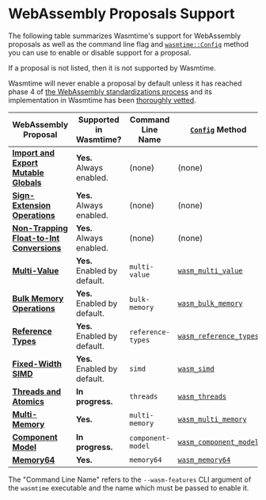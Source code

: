 # WebAssembly Proposals Support

The following table summarizes Wasmtime's support for WebAssembly proposals as
well as the command line flag and [`wasmtime::Config`][config] method you can
use to enable or disable support for a proposal.

If a proposal is not listed, then it is not supported by Wasmtime.

Wasmtime will never enable a proposal by default unless it has reached phase 4
of [the WebAssembly standardizations process][phases] and its implementation in
Wasmtime has been [thoroughly
vetted](./contributing-implementing-wasm-proposals.html).

| WebAssembly Proposal                        | Supported in Wasmtime?           | Command Line Name  | [`Config`][config] Method |
|---------------------------------------------|----------------------------------|--------------------|---------------------------|
| **[Import and Export Mutable Globals]**     | **Yes.**<br/>Always enabled.     | (none)             | (none)                    |
| **[Sign-Extension Operations]**             | **Yes.**<br/>Always enabled.     | (none)             | (none)                    |
| **[Non-Trapping Float-to-Int Conversions]** | **Yes.**<br/>Always enabled.     | (none)             | (none)                    |
| **[Multi-Value]**                           | **Yes.**<br/>Enabled by default. | `multi-value`      | [`wasm_multi_value`](https://docs.rs/wasmtime/*/wasmtime/struct.Config.html#method.wasm_multi_value) |
| **[Bulk Memory Operations]**                | **Yes.**<br/>Enabled by default. | `bulk-memory`      | [`wasm_bulk_memory`](https://docs.rs/wasmtime/*/wasmtime/struct.Config.html#method.wasm_bulk_memory) |
| **[Reference Types]**                       | **Yes.**<br/>Enabled by default. | `reference-types`  | [`wasm_reference_types`](https://docs.rs/wasmtime/*/wasmtime/struct.Config.html#method.wasm_reference_types) |
| **[Fixed-Width SIMD]**                      | **Yes.**<br/>Enabled by default. | `simd`             | [`wasm_simd`](https://docs.rs/wasmtime/*/wasmtime/struct.Config.html#method.wasm_simd) |
| **[Threads and Atomics]**                   | **In progress.**                 | `threads`          | [`wasm_threads`](https://docs.rs/wasmtime/*/wasmtime/struct.Config.html#method.wasm_threads) |
| **[Multi-Memory]**                          | **Yes.**                         | `multi-memory`     | [`wasm_multi_memory`](https://docs.rs/wasmtime/*/wasmtime/struct.Config.html#method.wasm_multi_memory) |
| **[Component Model]**                       | **In progress.**                 | `component-model`  | [`wasm_component_model`](https://docs.rs/wasmtime/*/wasmtime/struct.Config.html#method.wasm_component_model) |
| **[Memory64]**                              | **Yes.**                         | `memory64`         | [`wasm_memory64`](https://docs.rs/wasmtime/*/wasmtime/struct.Config.html#method.wasm_memory64) |

The "Command Line Name" refers to the `--wasm-features` CLI argument of the
`wasmtime` executable and the name which must be passed to enable it.

[config]: https://docs.rs/wasmtime/*/wasmtime/struct.Config.html
[Multi-Value]: https://github.com/WebAssembly/spec/blob/master/proposals/multi-value/Overview.md
[Bulk Memory Operations]: https://github.com/WebAssembly/bulk-memory-operations/blob/master/proposals/bulk-memory-operations/Overview.md
[Import and Export Mutable Globals]: https://github.com/WebAssembly/mutable-global/blob/master/proposals/mutable-global/Overview.md
[Reference Types]: https://github.com/WebAssembly/reference-types/blob/master/proposals/reference-types/Overview.md
[Non-Trapping Float-to-Int Conversions]: https://github.com/WebAssembly/spec/blob/master/proposals/nontrapping-float-to-int-conversion/Overview.md
[Sign-Extension Operations]: https://github.com/WebAssembly/spec/blob/master/proposals/sign-extension-ops/Overview.md
[Fixed-Width SIMD]: https://github.com/WebAssembly/simd/blob/master/proposals/simd/SIMD.md
[phases]: https://github.com/WebAssembly/meetings/blob/master/process/phases.md
[Threads and Atomics]: https://github.com/WebAssembly/threads/blob/master/proposals/threads/Overview.md
[Multi-Memory]: https://github.com/WebAssembly/multi-memory/blob/master/proposals/multi-memory/Overview.md
[Component Model]: https://github.com/WebAssembly/component-model/blob/main/design/mvp/Explainer.md
[Memory64]: https://github.com/WebAssembly/memory64/blob/master/proposals/memory64/Overview.md
